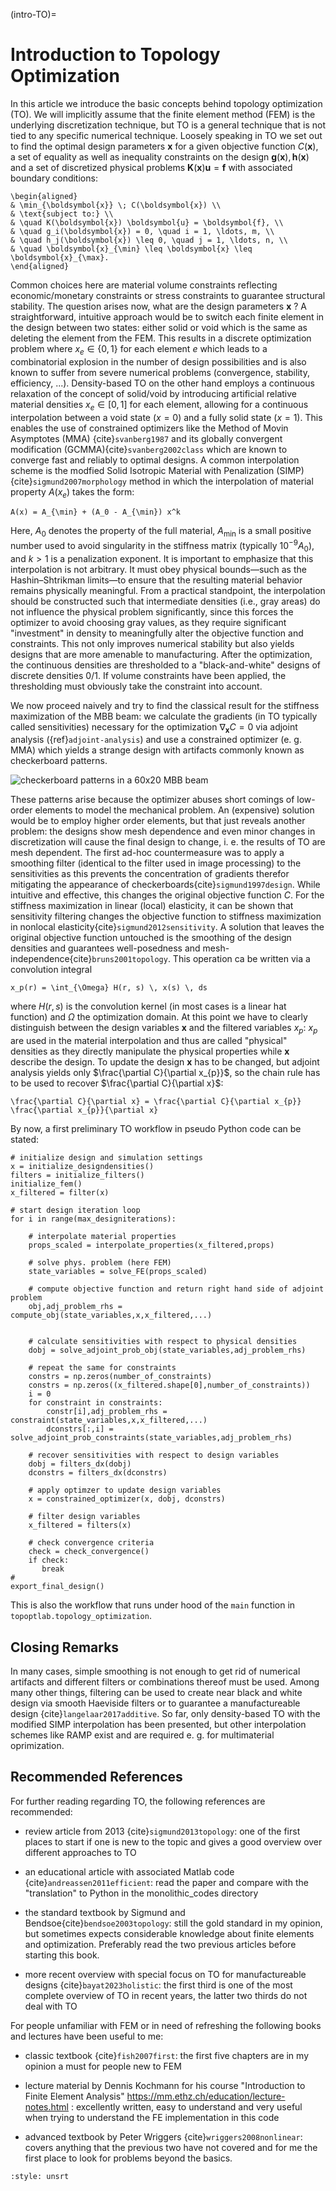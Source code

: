 (intro-TO)=
# Introduction to Topology Optimization
In this article we introduce the basic concepts behind topology optimization (TO). 
We will implicitly assume that the finite element method (FEM) is the underlying 
discretization technique, but TO is a general technique that is not  tied to any 
specific numerical technique. Loosely speaking in TO we set out to find the 
optimal design parameters $\boldsymbol{x}$ for a given objective function 
$C(\boldsymbol{x})$, a set of equality as well as inequality  constraints on 
the design  $\boldsymbol{g}(\boldsymbol{x}),\boldsymbol{h}(\boldsymbol{x})$ and 
a set of discretized physical problems $\boldsymbol{K}(\boldsymbol{x}) \boldsymbol{u} = \boldsymbol{f}$ 
with associated boundary conditions:
```{math}
\begin{aligned}
& \min_{\boldsymbol{x}} \; C(\boldsymbol{x}) \\
& \text{subject to:} \\
& \quad K(\boldsymbol{x}) \boldsymbol{u} = \boldsymbol{f}, \\
& \quad g_i(\boldsymbol{x}) = 0, \quad i = 1, \ldots, m, \\
& \quad h_j(\boldsymbol{x}) \leq 0, \quad j = 1, \ldots, n, \\
& \quad \boldsymbol{x}_{\min} \leq \boldsymbol{x} \leq \boldsymbol{x}_{\max}.
\end{aligned}
```

Common choices here are material volume constraints reflecting economic/monetary 
constraints or stress constraints to guarantee structural stability. The question arises now, what are the design parameters 
$\boldsymbol{x}$ ? A straightforward, intuitive approach would be to switch 
each finite element in the design between two states: either solid or void 
which is the same as deleting the element from the FEM. This results in a 
discrete optimization problem where $x_e \in \{0,1\}$ for each element $e$ 
which leads to a combinatorial explosion in the number of design possibilities 
and is also known to suffer from severe numerical problems (convergence, 
stability, efficiency, ...). Density-based TO on the other hand employs a continuous 
relaxation of the concept of solid/void by introducing artificial relative 
material densities $x_e \in [0, 1]$ for each element, allowing for a continuous 
interpolation between a void state ($x = 0$) and a fully solid state 
($x = 1$). This enables the use of constrained optimizers like the Method of 
Movin Asymptotes (MMA) {cite}`svanberg1987` and its globally convergent modification (GCMMA){cite}`svanberg2002class` which 
are known to converge fast and reliably to optimal designs. A common 
interpolation scheme is the modfied Solid Isotropic Material with Penalization (SIMP) {cite}`sigmund2007morphology`
method in which the interpolation of material property $A(x_e)$ takes the form:

```{math}
A(x) = A_{\min} + (A_0 - A_{\min}) x^k
```

Here, $A_0$ denotes the property of the full material, $A_{\min}$ 
is a small positive number used to avoid singularity in the stiffness matrix 
(typically $10^{-9} A_0$), and $k > 1$ is a penalization exponent. 
It is important to emphasize that this interpolation is not arbitrary. It must 
obey physical bounds—such as the Hashin–Shtrikman limits—to ensure that the 
resulting material behavior remains physically meaningful. From a 
practical standpoint, the interpolation should be constructed such that 
intermediate densities (i.e., gray areas) do not influence the physical problem 
significantly, since this forces the optimizer to avoid choosing gray values, as 
they require significant "investment" in density to meaningfully alter the 
objective function and constraints. This not only improves numerical stability 
but also yields designs that are more amenable to manufacturing. After the 
optimization, the continuous densities are thresholded to a "black-and-white" 
designs of discrete densities 0/1. If volume constraints have been applied, the 
thresholding must obviously take the constraint into account.

We now proceed naively and try to find the classical result for the stiffness 
maximization of the MBB beam: we calculate the gradients (in TO typically called 
sensitivities) necessary for the optimization $\nabla_{\boldsymbol{x}} C = 0$ 
via adjoint analysis ({ref}`adjoint-analysis`) and use a constrained optimizer (e. g. MMA) which yields a 
strange design with artifacts commonly known as checkerboard patterns. 

![checkerboard patterns in a 60x20 MBB beam](/_static/mbb_60x20_24_checkerboard.png)

These patterns arise because the optimizer abuses short comings of low-order 
elements to model the mechanical problem. An (expensive) solution would be to 
employ higher order elements, but that just reveals another problem: the 
designs show mesh dependence and even minor changes in discretization will 
cause the final design to change, i. e. the results of TO are mesh dependent.
The first ad-hoc countermeasure was to apply a smoothing filter (identical to the filter used in image processing) to the 
sensitivities as this prevents the concentration of gradients therefor 
mitigating the appearance of checkerboards{cite}`sigmund1997design`. While intuitive and 
effective, this changes the original objective function $C$. For the stiffness 
maximization in linear (local) elasticity, it can be shown that sensitivity 
filtering changes the objective function to stiffness maximization in nonlocal 
elasticity{cite}`sigmund2012sensitivity`. A solution that leaves the original objective function untouched is 
the smoothing of the design densities and guarantees well-posedness and 
mesh-independence{cite}`bruns2001topology`. This operation ca be written via a 
convolution integral
```{math}
x_p(r) = \int_{\Omega} H(r, s) \, x(s) \, ds
```
where $H(r,s)$ is the convolution kernel (in most cases is a linear hat 
function) and $\Omega$ the optimization domain. At this point we have to clearly
distinguish between the design variables $\boldsymbol{x}$ and the filtered 
variables $x_p$: $x_p$ are used in the material interpolation and thus are called
"physical" densities as they directly manipulate the physical properties while 
$\boldsymbol{x}$ describe the design. To update the design $\boldsymbol{x}$
has to be changed, but adjoint analysis yields only $\frac{\partial C}{\partial x_{p}}$,
so the chain rule has to be used to recover $\frac{\partial C}{\partial x}$:
```{math}
\frac{\partial C}{\partial x} = \frac{\partial C}{\partial x_{p}} \frac{\partial x_{p}}{\partial x}  
```
By now, a first preliminary TO workflow in pseudo Python code can be stated:
```
# initialize design and simulation settings
x = initialize_designdensities()
filters = initialize_filters()
initialize_fem()
x_filtered = filter(x)

# start design iteration loop
for i in range(max_designiterations):

    # interpolate material properties
    props_scaled = interpolate_properties(x_filtered,props)

    # solve phys. problem (here FEM)
    state_variables = solve_FE(props_scaled)
    
    # compute objective function and return right hand side of adjoint problem
    obj,adj_problem_rhs = compute_obj(state_variables,x,x_filtered,...)
    
    
    # calculate sensitivities with respect to physical densities 
    dobj = solve_adjoint_prob_obj(state_variables,adj_problem_rhs)
    
    # repeat the same for constraints
    constrs = np.zeros(number_of_constraints)
    constrs = np.zeros((x_filtered.shape[0],number_of_constraints))
    i = 0
    for constraint in constraints:
        constr[i],adj_problem_rhs = constraint(state_variables,x,x_filtered,...)
        dconstrs[:,i] = solve_adjoint_prob_constraints(state_variables,adj_problem_rhs)
    
    # recover sensitivities with respect to design variables
    dobj = filters_dx(dobj)
    dconstrs = filters_dx(dconstrs)
    
    # apply optimzer to update design variables
    x = constrained_optimizer(x, dobj, dconstrs)
    
    # filter design variables
    x_filtered = filters(x)
    
    # check convergence criteria
    check = check_convergence()
    if check:
       break
#
export_final_design()
```
This is also the workflow that runs under hood of the  `main` function in 
`topoptlab.topology_optimization`.

## Closing Remarks

In many cases, simple smoothing is not enough to get rid of numerical artifacts 
and different filters or combinations thereof must be used. Among many other 
things, filtering can be used to create near black and white design via smooth 
Haeviside filters or to guarantee a manufactureable design {cite}`langelaar2017additive`. 
So far, only density-based TO with the modified SIMP interpolation has been 
presented, but other interpolation schemes like RAMP exist and are required 
e. g. for multimaterial oprimization. 

## Recommended References

For further reading regarding TO, the following references are recommended: 

- review article from 2013 {cite}`sigmund2013topology`: one of the first places to start if one is new to the topic and gives a good overview over different approaches to TO

- an educational article with associated Matlab code {cite}`andreassen2011efficient`: read the paper and compare with the "translation" to Python in the monolithic_codes directory

- the standard textbook by Sigmund and Bendsoe{cite}`bendsoe2003topology`: still the gold standard in my opinion, but sometimes expects considerable knowledge about finite elements and optimization. Preferably read the two previous articles before starting this book. 

- more recent overview with special focus on TO for manufactureable designs {cite}`bayat2023holistic`: the first third is one of the most complete overview of TO in recent years, the latter two thirds do not deal with TO 

For people unfamiliar with FEM or in need of refreshing the following books and lectures have been useful to me:

- classic textbook {cite}`fish2007first`: the first five chapters are in my opinion a must for people new to FEM

- lecture material by Dennis Kochmann for his course "Introduction to Finite Element Analysis" https://mm.ethz.ch/education/lecture-notes.html : excellently written, easy to understand and very useful when trying to understand the FE implementation in this code

- advanced textbook by Peter Wriggers {cite}`wriggers2008nonlinear`: covers anything that the previous two have not covered and for me the first place to look for problems beyond the basics.

```{bibliography}
:style: unsrt